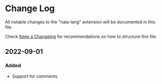 # Change Log

All notable changes to the "nala-lang" extension will be documented in this file.

Check [Keep a Changelog](http://keepachangelog.com/) for recommendations on how to structure this file.

## 2022-09-01

### Added

- Support for comments.
